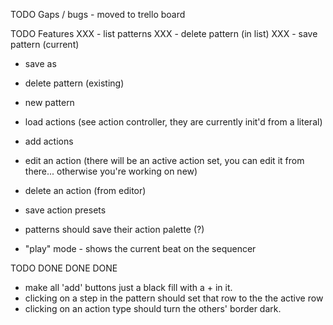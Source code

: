 
TODO Gaps / bugs - moved to trello board

TODO Features
XXX - list patterns
XXX - delete pattern (in list)
XXX - save pattern (current)
- save as
- delete pattern (existing)
- new pattern
- load actions (see action controller, they are currently init'd from a literal)
- add actions
- edit an action (there will be an active action set, you can edit it from there... otherwise you're working on new)
- delete an action (from editor)
- save action presets
- patterns should save their action palette (?)

- "play" mode - shows the current beat on the sequencer




TODO DONE DONE DONE
- make all 'add' buttons just a black fill with a + in it.
- clicking on a step in the pattern should set that row to the the active row
- clicking on an action type should turn the others' border dark.
